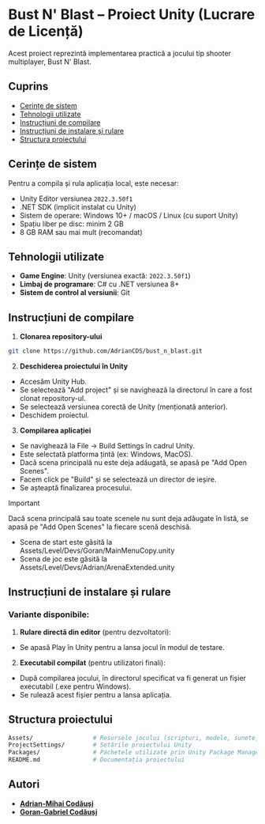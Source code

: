 # Bust N' Blast – Proiect Unity (Lucrare de Licență)

Acest proiect reprezintă implementarea practică a jocului tip shooter multiplayer, Bust N' Blast.

## Cuprins
- [Cerințe de sistem](#cerințe-de-sistem)
- [Tehnologii utilizate](#tehnologii-utilizate)
- [Instrucțiuni de compilare](#instrucțiuni-de-compilare)
- [Instrucțiuni de instalare și rulare](#instrucțiuni-de-instalare-și-rulare)
- [Structura proiectului](#structura-proiectului)

## Cerințe de sistem

Pentru a compila și rula aplicația local, este necesar:

- Unity Editor versiunea `2022.3.50f1`
- .NET SDK (implicit instalat cu Unity)
- Sistem de operare: Windows 10+ / macOS / Linux (cu suport Unity)
- Spațiu liber pe disc: minim 2 GB
- 8 GB RAM sau mai mult (recomandat)

## Tehnologii utilizate

- **Game Engine**: Unity (versiunea exactă: `2022.3.50f1`)
- **Limbaj de programare**: C# cu .NET versiunea 8+
- **Sistem de control al versiunii**: Git

## Instrucțiuni de compilare

1. **Clonarea repository-ului**

```bash
git clone https://github.com/AdrianCDS/bust_n_blast.git
```

2. **Deschiderea proiectului în Unity**

- Accesăm Unity Hub.
- Se selectează "Add project" și se navighează la directorul în care a fost clonat repository-ul.
- Se selectează versiunea corectă de Unity (menționată anterior).
- Deschidem proiectul.

3. **Compilarea aplicației**

- Se navighează la File → Build Settings în cadrul Unity.
- Este selectată platforma țintă (ex: Windows, MacOS).
- Dacă scena principală nu este deja adăugată, se apasă pe "Add Open Scenes".
- Facem click pe "Build" și se selectează un director de ieșire.
- Se așteaptă finalizarea procesului.

> [!IMPORTANT]
> Dacă scena principală sau toate scenele nu sunt deja adăugate în listă, se apasă pe "Add Open Scenes" la fiecare scenă deschisă.
> - Scena de start este găsită la Assets/Level/Devs/Goran/MainMenuCopy.unity
> - Scena de joc este găsită la Assets/Level/Devs/Adrian/ArenaExtended.unity

## Instrucțiuni de instalare și rulare

### Variante disponibile:

1. **Rulare directă din editor** (pentru dezvoltatori):
- Se apasă Play în Unity pentru a lansa jocul în modul de testare.

2. **Executabil compilat** (pentru utilizatori finali):
- După compilarea jocului, în directorul specificat va fi generat un fișier executabil (.exe pentru Windows).
- Se rulează acest fișier pentru a lansa aplicația.

## Structura proiectului

```bash
Assets/                 # Resursele jocului (scripturi, modele, sunete, etc.)
ProjectSettings/        # Setările proiectului Unity
Packages/               # Pachetele utilizate prin Unity Package Manager
README.md               # Documentația proiectului
```

## Autori

- [**Adrian-Mihai Codăuși**](https://github.com/AdrianCDS)
- [**Goran-Gabriel Codăuși**](https://github.com/goran-cds)
